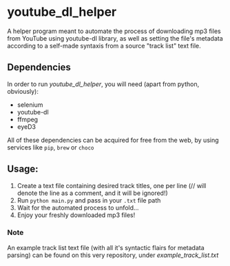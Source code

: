 # youtube_dl_helper

A helper program meant to automate the process of downloading mp3 files from YouTube using youtube-dl library, as well as setting the file's metadata according to a self-made syntaxis from a source "track list" text file.

## Dependencies

In order to run _youtube_dl_helper_, you will need (apart from python, obviously):

- selenium
- youtube-dl
- ffmpeg
- eyeD3

All of these dependencies can be acquired for free from the web, by using services like ```pip```, ```brew``` or ```choco```

## Usage:

1. Create a text file containing desired track titles, one per line (// will denote the line as a comment, and it will be ignored!)
2. Run ```python main.py``` and pass in your ```.txt``` file path
3. Wait for the automated process to unfold...
4. Enjoy your freshly downloaded mp3 files!


### Note

An example track list text file (with all it's syntactic flairs for metadata parsing) can be found on this very repository, under _example_track_list.txt_

